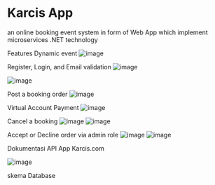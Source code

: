# Karcis App
an online booking event system in form of Web App which implement microservices .NET technology

Features
Dynamic event
![image](https://user-images.githubusercontent.com/71873035/174487437-7e3034a0-f608-4c14-b5ae-0f10dc5c7fbf.png)

Register, Login, and Email validation
![image](https://user-images.githubusercontent.com/71873035/174487430-f0e3b1f9-d759-4ede-a198-89842f54c9a9.png)

![image](https://user-images.githubusercontent.com/71873035/174487426-81b1fe0d-5d99-4008-abb9-83cca0f6a4fc.png)


Post a booking order
![image](https://user-images.githubusercontent.com/71873035/174487416-c44257de-9de5-47f8-9b33-18017e7a06c6.png)


Virtual Account Payment
![image](https://user-images.githubusercontent.com/71873035/174487405-ee58efbb-afc3-4ac4-a7e0-fbde8b37738d.png)


Cancel a booking
![image](https://user-images.githubusercontent.com/71873035/174487392-70d56b92-fe1e-4409-891e-042b8a91e491.png)
![image](https://user-images.githubusercontent.com/71873035/174487398-5827496b-59fc-4aa0-a0c5-28c140e3a429.png)


Accept or Decline order via admin role
![image](https://user-images.githubusercontent.com/71873035/174487391-b46f61ba-c043-43fd-aab7-3deddb03e3a4.png)
![image](https://user-images.githubusercontent.com/71873035/174487386-3f1bebcb-2b41-4cfb-902d-8aa592c80efa.png)


Dokumentasi API App Karcis.com

![image](https://user-images.githubusercontent.com/71873035/174487378-3ae8b9db-bbbe-4c68-b658-d0dafd3b9135.png)

skema Database

